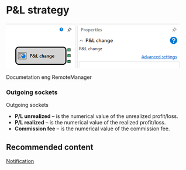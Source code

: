 # P&L strategy

![Designer StrategyPnLDiagramElement 00](../../../../../../images/designer_strategypnldiagramelement_00.png)

Documetation eng RemoteManager 

### Outgoing sockets

Outgoing sockets

- **P\/L unrealized** – is the numerical value of the unrealized profit\/loss.
- **P\/L realized** – is the numerical value of the realized profit\/loss.
- **Commission fee** – is the numerical value of the commission fee.

## Recommended content

[Notification](../notifying/notification.md)
